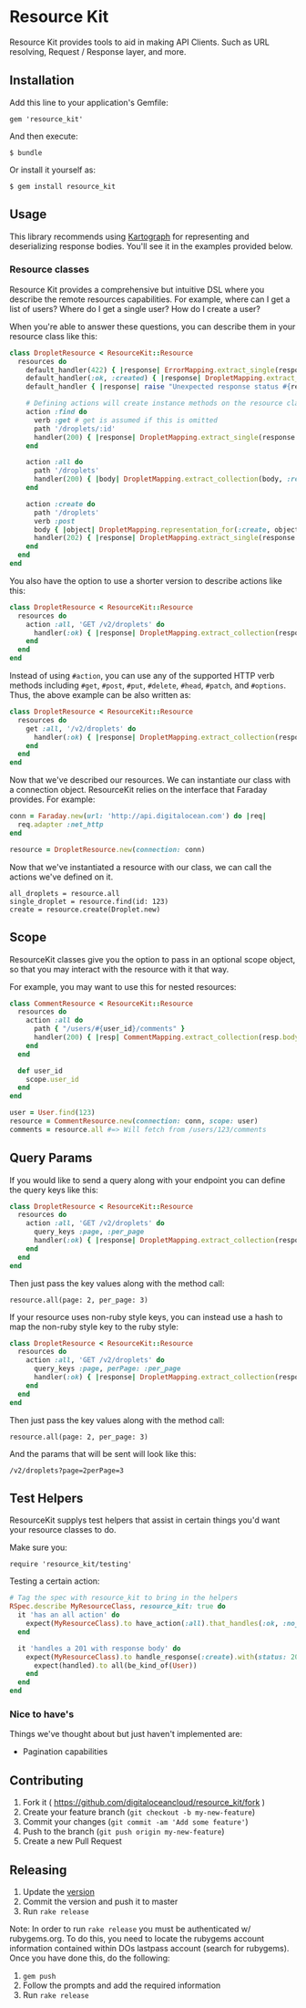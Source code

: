 # Resource Kit

Resource Kit provides tools to aid in making API Clients. Such as URL resolving, Request / Response layer, and more.

## Installation

Add this line to your application's Gemfile:

    gem 'resource_kit'

And then execute:

    $ bundle

Or install it yourself as:

    $ gem install resource_kit

## Usage

This library recommends using [Kartograph](http://github.com/digitaloceancloud/kartograph) for representing and deserializing response bodies.
You'll see it in the examples provided below.

### Resource classes

Resource Kit provides a comprehensive but intuitive DSL where you describe the remote resources capabilities.
For example, where can I get a list of users? Where do I get a single user? How do I create a user?

When you're able to answer these questions, you can describe them in your resource class like this:

```ruby
class DropletResource < ResourceKit::Resource
  resources do
    default_handler(422) { |response| ErrorMapping.extract_single(response.body, :read) }
    default_handler(:ok, :created) { |response| DropletMapping.extract_single(response.body, :read) }
    default_handler { |response| raise "Unexpected response status #{response.status}... #{response.body}" }

    # Defining actions will create instance methods on the resource class to call them.
    action :find do
      verb :get # get is assumed if this is omitted
      path '/droplets/:id'
      handler(200) { |response| DropletMapping.extract_single(response.body, :read) }
    end

    action :all do
      path '/droplets'
      handler(200) { |body| DropletMapping.extract_collection(body, :read) }
    end

    action :create do
      path '/droplets'
      verb :post
      body { |object| DropletMapping.representation_for(:create, object) } # Generate a response body from a passed object
      handler(202) { |response| DropletMapping.extract_single(response.body, :read) }
    end
  end
end
```

You also have the option to use a shorter version to describe actions like this:

```ruby
class DropletResource < ResourceKit::Resource
  resources do
    action :all, 'GET /v2/droplets' do
      handler(:ok) { |response| DropletMapping.extract_collection(response.body, :read) }
    end
  end
end
```

Instead of using `#action`, you can use any of the supported HTTP verb methods including `#get`, `#post`, `#put`, `#delete`, `#head`, `#patch`, and `#options`. Thus, the above example can be also written as:

```ruby
class DropletResource < ResourceKit::Resource
  resources do
    get :all, '/v2/droplets' do
      handler(:ok) { |response| DropletMapping.extract_collection(response.body, :read) }
    end
  end
end
```

Now that we've described our resources. We can instantiate our class with a connection object. ResourceKit relies on the interface that Faraday provides. For example:

```ruby
conn = Faraday.new(url: 'http://api.digitalocean.com') do |req|
  req.adapter :net_http
end

resource = DropletResource.new(connection: conn)
```

Now that we've instantiated a resource with our class, we can call the actions we've defined on it.

```
all_droplets = resource.all
single_droplet = resource.find(id: 123)
create = resource.create(Droplet.new)
```

## Scope

ResourceKit classes give you the option to pass in an optional scope object, so that you may interact with the resource with it that way.

For example, you may want to use this for nested resources:

```ruby
class CommentResource < ResourceKit::Resource
  resources do
    action :all do
      path { "/users/#{user_id}/comments" }
      handler(200) { |resp| CommentMapping.extract_collection(resp.body, :read) }
    end
  end

  def user_id
    scope.user_id
  end
end

user = User.find(123)
resource = CommentResource.new(connection: conn, scope: user)
comments = resource.all #=> Will fetch from /users/123/comments
```


## Query Params

If you would like to send a query along with your endpoint you can define the query keys like this:

```ruby
class DropletResource < ResourceKit::Resource
  resources do
    action :all, 'GET /v2/droplets' do
      query_keys :page, :per_page
      handler(:ok) { |response| DropletMapping.extract_collection(response.body, :read) }
    end
  end
end
```

Then just pass the key values along with the method call:

```
resource.all(page: 2, per_page: 3)
```

If your resource uses non-ruby style keys, you can instead use a hash to map the non-ruby style key to
the ruby style:

```ruby
class DropletResource < ResourceKit::Resource
  resources do
    action :all, 'GET /v2/droplets' do
      query_keys :page, perPage: :per_page
      handler(:ok) { |response| DropletMapping.extract_collection(response.body, :read) }
    end
  end
end
```

Then just pass the key values along with the method call:

```
resource.all(page: 2, per_page: 3)
```

And the params that will be sent will look like this:

```
/v2/droplets?page=2perPage=3
```

## Test Helpers

ResourceKit supplys test helpers that assist in certain things you'd want your resource classes to do.

Make sure you:

    require 'resource_kit/testing'

Testing a certain action:

```ruby
# Tag the spec with resource_kit to bring in the helpers
RSpec.describe MyResourceClass, resource_kit: true do
  it 'has an all action' do
    expect(MyResourceClass).to have_action(:all).that_handles(:ok, :no_content).at_path('/users')
  end

  it 'handles a 201 with response body' do
    expect(MyResourceClass).to handle_response(:create).with(status: 201, body: '{"users":[]}') do |handled|
      expect(handled).to all(be_kind_of(User))
    end
  end
end
```

### Nice to have's

Things we've thought about but just haven't implemented are:

* Pagination capabilities


## Contributing

1. Fork it ( https://github.com/digitaloceancloud/resource_kit/fork )
2. Create your feature branch (`git checkout -b my-new-feature`)
3. Commit your changes (`git commit -am 'Add some feature'`)
4. Push to the branch (`git push origin my-new-feature`)
5. Create a new Pull Request

## Releasing

1. Update the [version](./lib/resource_kit/version.rb) 
2. Commit the version and push it to master
3. Run `rake release`

Note: In order to run `rake release` you must be authenticated w/ rubygems.org.  To do this, you need to locate the rubygems account information contained within DOs lastpass account (search for rubygems).
Once you have done this, do the following:
1. `gem push`
2. Follow the prompts and add the required information
3. Run `rake release`

